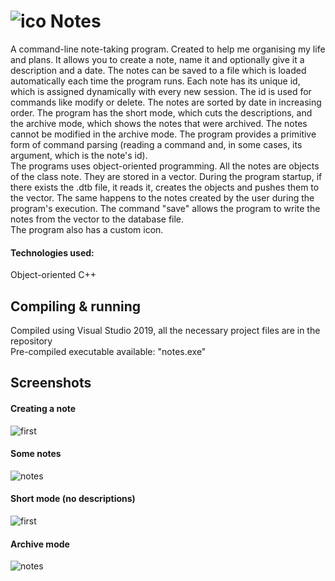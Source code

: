 # ![ico](https://i.imgur.com/m8tpDq1.png) Notes 
A command-line note-taking program. Created to help me organising my life and plans. It allows you to create a note, name it and optionally give it a description and a date. The notes can be saved to a file which is loaded automatically each time the program runs. Each note has its unique id, which is assigned dynamically with every new session. The id is used for commands like modify or delete. The notes are sorted by date in increasing order. The program has the short mode, which cuts the descriptions, and the archive mode, which shows the notes that were archived. The notes cannot be modified in the archive mode. The program provides a primitive form of command parsing (reading a command and, in some cases, its argument, which is the note's id). <br>
The programs uses object-oriented programming. All the notes are objects of the class note. They are stored in a vector. During the program startup, if there exists the .dtb file, it reads it, creates the objects and pushes them to the vector. The same happens to the notes created by the user during the program's execution. The command "save" allows the program to write the notes from the vector to the database file.<br>
The program also has a custom icon.
#### Technologies used:
Object-oriented C++
## Compiling & running
Compiled using Visual Studio 2019, all the necessary project files are in the repository<br>
Pre-compiled executable available: "notes.exe"
## Screenshots 
#### Creating a note
![first](https://i.imgur.com/37o3WZ5.png)
#### Some notes
![notes](https://i.imgur.com/n9pRlQo.png)
#### Short mode (no descriptions)
![first](https://i.imgur.com/r1sRYOz.png)
#### Archive mode
![notes](https://i.imgur.com/upYgiJU.png)
